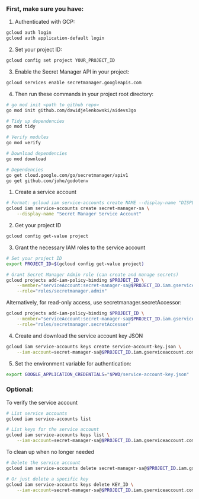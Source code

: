 
### First, make sure you have:

1. Authenticated with GCP:
```sh
gcloud auth login
gcloud auth application-default login
```
2. Set your project ID:
```sh
gcloud config set project YOUR_PROJECT_ID
```
3. Enable the Secret Manager API in your project:
```sh
gcloud services enable secretmanager.googleapis.com
```
4. Then run these commands in your project root directory:
```sh
# go mod init <path to github repo>
go mod init github.com/dawidjelenkowski/aidevs3go 

# Tidy up dependencies
go mod tidy

# Verify modules
go mod verify

# Download dependencies
go mod download

# Dependencies
go get cloud.google.com/go/secretmanager/apiv1
go get github.com/joho/godotenv
```

1. Create a service account
```sh
# Format: gcloud iam service-accounts create NAME --display-name "DISPLAY_NAME"
gcloud iam service-accounts create secret-manager-sa \
    --display-name "Secret Manager Service Account"
```
2. Get your project ID
```sh
gcloud config get-value project
```
3. Grant the necessary IAM roles to the service account
```sh
# Set your project ID
export PROJECT_ID=$(gcloud config get-value project)

# Grant Secret Manager Admin role (can create and manage secrets)
gcloud projects add-iam-policy-binding $PROJECT_ID \
    --member="serviceAccount:secret-manager-sa@$PROJECT_ID.iam.gserviceaccount.com" \
    --role="roles/secretmanager.admin"
```

Alternatively, for read-only access, use secretmanager.secretAccessor:
```sh
gcloud projects add-iam-policy-binding $PROJECT_ID \
    --member="serviceAccount:secret-manager-sa@$PROJECT_ID.iam.gserviceaccount.com" \
    --role="roles/secretmanager.secretAccessor"
```
4. Create and download the service account key JSON
```sh
gcloud iam service-accounts keys create service-account-key.json \
    --iam-account=secret-manager-sa@$PROJECT_ID.iam.gserviceaccount.com
```
5. Set the environment variable for authentication:
```sh
export GOOGLE_APPLICATION_CREDENTIALS="$PWD/service-account-key.json"
```
### Optional: 
To verify the service account
```sh
# List service accounts
gcloud iam service-accounts list

# List keys for the service account
gcloud iam service-accounts keys list \
    --iam-account=secret-manager-sa@$PROJECT_ID.iam.gserviceaccount.com
```
To clean up when no longer needed
```sh
# Delete the service account
gcloud iam service-accounts delete secret-manager-sa@$PROJECT_ID.iam.gserviceaccount.com

# Or just delete a specific key
gcloud iam service-accounts keys delete KEY_ID \
    --iam-account=secret-manager-sa@$PROJECT_ID.iam.gserviceaccount.com
```